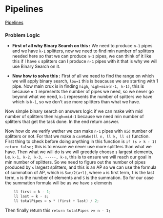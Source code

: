 # Pipelines
[Pipelines](https://codeforces.com/contest/287/problem/B)

### Problem Logic
- **First of all why Binary Search on this :**
We need to produce `n-1` pipes and we have `k-1` splitters, now we need to find min number of splitters needed here so that we can produce `n-1` pipes, we can think of it like this if I have `s` splitters can I produce `n-1` pipes with it that is why we will use Binary Search on it.

- **Now how to solve this :**
First of all we need to find the range on which we will apply binary search, `low=1` this is beacause we are starting with 1 pipe. Now main crux is in finding `high`, `high=min(n-1, k-1)`, this is because `n-1` represents the number of pipes we need, so we never go beyond what we need, `k-1` represents the number of spitters we have which is `k-1`, so we don't use more splitters than what we have.

Now simple binary search on answers logic if we can make with mid number of splitters then `high=mid-1` because we need min number of splitters that get the task done. In the end return answer.

Now how do we verify wether we can make `n-1` pipes with `mid` number of splitters or not.
For that we make a `canMake(ll n, ll k, ll s)` function. First thing to check before doing anything in this function is `if (s > k - 1) return false;` this is to ensure we never use more splitters than what we have. Then what we will do is we will greedely choose `s` largest elements, i.e. `k-1, k-2, k-3, -----, k-s`, this is to ensure we will reach our goal in min number of splitters. So we need to figure out the number of pipes produced by `s` largest splitters, and this is an AP so we can use the formula of summation of AP, which is `S=n/2(a+l)`, where `a` is first term, `l` is the last term, `n` is the number of elements and `S` is the summation.
So for our case the summation formula will be as we have `s` elements
```cpp
    ll first = k - 1;
    ll last = k - s;
    ll totalPipes = s * (first + last) / 2;
```
Then finally return this `return totalPipes >= n - 1;`